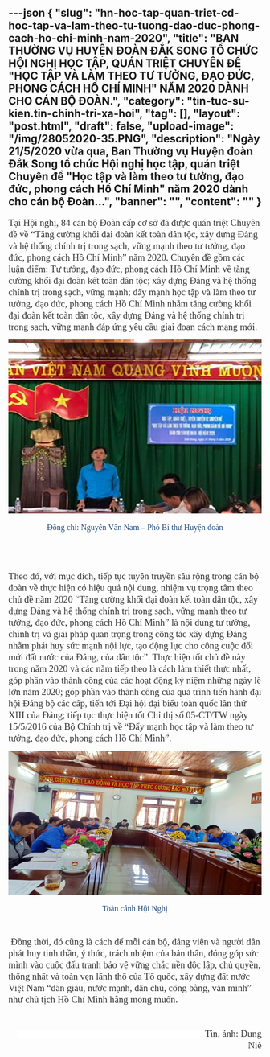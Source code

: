 ---json
{
    "slug": "hn-hoc-tap-quan-triet-cd-hoc-tap-va-lam-theo-tu-tuong-dao-duc-phong-cach-ho-chi-minh-nam-2020",
    "title": "BAN THƯỜNG VỤ HUYỆN ĐOÀN ĐẮK SONG TỔ CHỨC HỘI NGHỊ HỌC TẬP, QUÁN TRIỆT CHUYÊN ĐỀ \"HỌC TẬP VÀ LÀM THEO TƯ TƯỞNG, ĐẠO ĐỨC, PHONG CÁCH HỒ CHÍ MINH\" NĂM 2020 DÀNH CHO CÁN BỘ ĐOÀN.",
    "category": "tin-tuc-su-kien.tin-chinh-tri-xa-hoi",
    "tag": [],
    "layout": "post.html",
    "draft": false,
    "upload-image": "/img/28052020-35.PNG",
    "description": "Ngày 21/5/2020 vừa qua, Ban Thường vụ Huyện đoàn Đắk Song tổ chức Hội nghị học tập, quán triệt Chuyên đề \"Học tập và làm theo tư tưởng, đạo đức, phong cách Hồ Chí Minh\" năm 2020 dành cho cán bộ Đoàn...",
    "banner": "",
    "__content__": ""
}
---
<p style="margin-left:0in; margin-right:0in"><span style="background-color:white"><span style="font-size:14.0pt"><span style="font-family:&quot;Times New Roman&quot;,serif"><span style="color:#333333">Tại Hội nghị, 84 c&aacute;n bộ Đo&agrave;n cấp cơ sở đ&atilde; được qu&aacute;n triệt Chuy&ecirc;n đề về &ldquo;Tăng cường khối đại đo&agrave;n kết to&agrave;n d&acirc;n tộc, x&acirc;y dựng Đảng v&agrave; hệ thống ch&iacute;nh trị trong sạch, vững mạnh theo tư tưởng, đạo đức, phong c&aacute;ch Hồ Ch&iacute; Minh&rdquo; năm 2020. Chuy&ecirc;n đề gồm c&aacute;c luận điểm: Tư tưởng, đạo đức, phong c&aacute;ch Hồ Ch&iacute; Minh về tăng cường khối đại đo&agrave;n kết to&agrave;n d&acirc;n tộc; x&acirc;y dựng Đảng v&agrave; hệ thống ch&iacute;nh trị trong sạch, vững mạnh; đẩy mạnh học tập v&agrave; l&agrave;m theo tư tưởng, đạo đức, phong c&aacute;ch Hồ Ch&iacute; Minh nhằm tăng cường khối đại đo&agrave;n kết to&agrave;n d&acirc;n tộc, x&acirc;y dựng Đảng v&agrave; hệ thống ch&iacute;nh trị trong sạch, vững mạnh đ&aacute;p ứng y&ecirc;u cầu giai đoạn c&aacute;ch mạng mới.</span></span></span></span></p>

<p style="margin-left:0in; margin-right:0in; text-align:center"><img alt="" src="/img/28052020-34.PNG" /></p>

<p style="margin-left:0in; margin-right:0in; text-align:center"><span style="background-color:white"><span style="font-size:12.0pt"><span style="font-family:&quot;Times New Roman&quot;,serif"><span style="color:#1f497d">Đồng chi: Nguyễn Văn Nam &ndash; Ph&oacute; B&iacute; thư Huyện đo&agrave;n</span></span></span></span></p>

<p style="margin-left:0in; margin-right:0in">&nbsp;</p>

<p style="margin-left:0in; margin-right:0in">&nbsp;</p>

<p style="margin-left:0in; margin-right:0in"><span style="background-color:white"><span style="font-size:14.0pt"><span style="font-family:&quot;Times New Roman&quot;,serif"><span style="color:#333333">Theo đ&oacute;, với mục đ&iacute;ch, tiếp tục tuy&ecirc;n truyền s&acirc;u rộng trong c&aacute;n bộ đo&agrave;n về thực hiện c&oacute; hiệu quả nội dung, nhiệm vụ trọng t&acirc;m theo chủ đề năm 2020 &ldquo;Tăng cường khối đại đo&agrave;n kết to&agrave;n d&acirc;n tộc, x&acirc;y dựng Đảng v&agrave; hệ thống ch&iacute;nh trị trong sạch, vững mạnh theo tư tưởng, đạo đức, phong c&aacute;ch Hồ Ch&iacute; Minh&rdquo; l&agrave; nội dung tư tưởng, ch&iacute;nh trị v&agrave; giải ph&aacute;p quan trọng trong c&ocirc;ng t&aacute;c x&acirc;y dựng Đảng nhằm ph&aacute;t huy sức mạnh nội lực, tạo động lực cho c&ocirc;ng cuộc đổi mới đất nước của Đảng, của d&acirc;n tộc&rdquo;. Thực hiện tốt chủ đề n&agrave;y trong năm 2020 v&agrave; c&aacute;c năm tiếp theo l&agrave; c&aacute;ch l&agrave;m thiết thực nhất, g&oacute;p phần v&agrave;o th&agrave;nh c&ocirc;ng của c&aacute;c hoạt động kỷ niệm những ng&agrave;y lễ lớn năm 2020; g&oacute;p phần v&agrave;o th&agrave;nh c&ocirc;ng của qu&aacute; tr&igrave;nh tiến h&agrave;nh đại hội Đảng bộ c&aacute;c cấp, tiến tới Đại hội đại biểu to&agrave;n quốc lần thứ XIII của Đảng; tiếp tục thực hiện tốt Chỉ thị số 05-CT/TW ng&agrave;y 15/5/2016 của Bộ Ch&iacute;nh trị về &ldquo;Đẩy mạnh học tập v&agrave; l&agrave;m theo tư tưởng, đạo đức, phong c&aacute;ch Hồ Ch&iacute; Minh&rdquo;. </span></span></span></span></p>

<p style="margin-left:0in; margin-right:0in; text-align:center"><img alt="" src="/img/28052020-35.PNG" /></p>

<p style="margin-left:0in; margin-right:0in; text-align:center"><span style="background-color:white"><span style="font-size:12.0pt"><span style="font-family:&quot;Times New Roman&quot;,serif"><span style="color:#1f497d">To&agrave;n cảnh Hội Nghị</span></span></span></span></p>

<p style="margin-left:0in; margin-right:0in">&nbsp;</p>

<p style="margin-left:0in; margin-right:0in"><span style="background-color:white"><span style="font-size:14.0pt"><span style="font-family:&quot;Times New Roman&quot;,serif"><span style="color:#333333">&nbsp;Đồng thời, đ&oacute; cũng l&agrave; c&aacute;ch để mỗi c&aacute;n bộ, đảng vi&ecirc;n v&agrave; người d&acirc;n ph&aacute;t huy tinh thần, &yacute; thức, tr&aacute;ch nhiệm của bản th&acirc;n, đ&oacute;ng g&oacute;p sức m&igrave;nh v&agrave;o cuộc đấu tranh bảo vệ vững chắc nền độc lập, chủ quyền, thống nhất v&agrave; to&agrave;n vẹn l&atilde;nh thổ của Tổ quốc, x&acirc;y dựng đất nước Việt Nam &ldquo;d&acirc;n gi&agrave;u, nước mạnh, d&acirc;n chủ, c&ocirc;ng bằng, văn minh&rdquo; như chủ tịch Hồ Ch&iacute; Minh hằng mong muốn.</span></span></span></span></p>

<p style="margin-left:0in; margin-right:0in">&nbsp;</p>

<p style="margin-left:0in; margin-right:0in; text-align:right"><span style="background-color:white"><span style="font-size:14.0pt"><span style="font-family:&quot;Times New Roman&quot;,serif"><span style="color:#333333">&nbsp;&nbsp;&nbsp;&nbsp;&nbsp;&nbsp;&nbsp;&nbsp;&nbsp;&nbsp;&nbsp;&nbsp;&nbsp;&nbsp;&nbsp;&nbsp;&nbsp;&nbsp;&nbsp;&nbsp;&nbsp;&nbsp;&nbsp;&nbsp;&nbsp;&nbsp;&nbsp;&nbsp;&nbsp;&nbsp;&nbsp;&nbsp;&nbsp;&nbsp;&nbsp;&nbsp;&nbsp;&nbsp;&nbsp;&nbsp;&nbsp;&nbsp;&nbsp;&nbsp;&nbsp;&nbsp;&nbsp;&nbsp;&nbsp;&nbsp;&nbsp;&nbsp;&nbsp;&nbsp;&nbsp;&nbsp;&nbsp;&nbsp;&nbsp;&nbsp;&nbsp;&nbsp;&nbsp;&nbsp;&nbsp;&nbsp;&nbsp;&nbsp;&nbsp;&nbsp;&nbsp;&nbsp;&nbsp;&nbsp;&nbsp;&nbsp;&nbsp;&nbsp;&nbsp; Tin, ảnh: Dung Ni&ecirc;</span></span></span></span></p>
